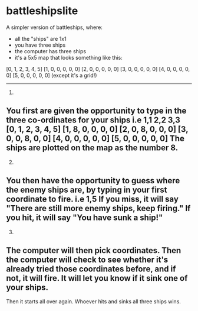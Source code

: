 # battleshipslite
A simpler version of battleships, where:

- all the "ships" are 1x1
- you have three ships
- the computer has three ships
- it's a 5x5 map that looks something like this:

[0, 1, 2, 3, 4, 5]
[1, 0, 0, 0, 0, 0]
[2, 0, 0, 0, 0, 0]
[3, 0, 0, 0, 0, 0]
[4, 0, 0, 0, 0, 0]
[5, 0, 0, 0, 0, 0]
(except it's a grid!)

---
1)
You first are given the opportunity to type in the three co-ordinates for your ships i.e
1,1
2,2
3,3
[0, 1, 2, 3, 4, 5]
[1, 8, 0, 0, 0, 0]
[2, 0, 8, 0, 0, 0]
[3, 0, 0, 8, 0, 0]
[4, 0, 0, 0, 0, 0]
[5, 0, 0, 0, 0, 0]
The ships are plotted on the map as the number 8.
---
2)
You then have the opportunity to guess where the enemy ships are, by typing in your first coordinate to fire.
i.e 1,5
If you miss, it will say "There are still more enemy ships, keep firing."
If you hit, it will say "You have sunk a ship!"
---
3)
The computer will then pick coordinates.
Then the computer will check to see whether it's already tried those coordinates before, and if not, it will fire.
It will let you know if it sink one of your ships.
---
Then it starts all over again.
Whoever hits and sinks all three ships wins.

